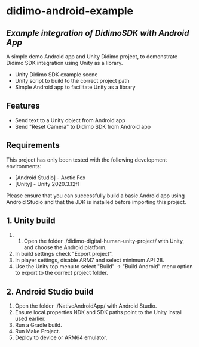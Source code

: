 # didimo-android-example
## _Example integration of DidimoSDK with Android App_

A simple demo Android app and Unity Didimo project, to demonstrate Didimo SDK integration using Unity as a library.

- Unity Didimo SDK example scene
- Unity script to build to the correct project path
- Simple Android app to facilitate Unity as a library

## Features

- Send text to a Unity object from Android app
- Send "Reset Camera" to Didimo SDK from Android app

## Requirements

This project has only been tested with the following development environments: 
- [Android Studio] - Arctic Fox 
- [Unity] - Unity 2020.3.12f1

Please ensure that you can successfully build a basic Android app using Android Studio and that the JDK is installed before importing this project.

## 1. Unity build

1. 1. Open the folder ./didimo-digital-human-unity-project/ with Unity, and choose the Android platform.
2. In build settings check "Export project".
3. In player settings, disable ARM7 and select minimum API 28.
4. Use the Unity top menu to select "Build" -> "Build Android" menu option to export to the correct project folder.

## 2. Android Studio build

1. Open the folder ./NativeAndroidApp/ with Android Studio.
2. Ensure local.properties NDK and SDK paths point to the Unity install used earlier.
3. Run a Gradle build.
4. Run Make Project.
5. Deploy to device or ARM64 emulator.

